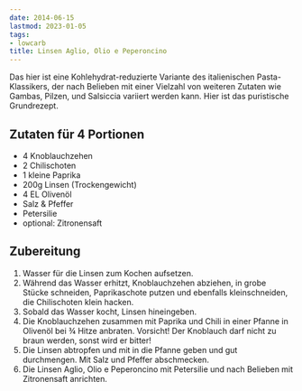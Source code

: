 ```yaml
---
date: 2014-06-15
lastmod: 2023-01-05
tags:
- lowcarb
title: Linsen Aglio, Olio e Peperoncino
---
```


Das hier ist eine Kohlehydrat-reduzierte Variante des italienischen Pasta-Klassikers, der nach Belieben mit einer Vielzahl von weiteren Zutaten wie Gambas, Pilzen, und Salsiccia variiert werden kann. Hier ist das puristische Grundrezept.

## Zutaten für 4 Portionen
- 4 Knoblauchzehen
- 2 Chilischoten
- 1 kleine Paprika
- 200g Linsen (Trockengewicht)
- 4 EL Olivenöl
- Salz & Pfeffer
- Petersilie
- optional: Zitronensaft

## Zubereitung
1. Wasser für die Linsen zum Kochen aufsetzen.
2. Während das Wasser erhitzt, Knoblauchzehen abziehen, in grobe Stücke schneiden, Paprikaschote putzen und ebenfalls kleinschneiden, die Chilischoten klein hacken.
3. Sobald das Wasser kocht, Linsen hineingeben.
4. Die Knoblauchzehen zusammen mit Paprika und Chili in einer Pfanne in Olivenöl bei ¾ Hitze anbraten. Vorsicht! Der Knoblauch darf nicht zu braun werden, sonst wird er bitter!
5. Die Linsen abtropfen und mit in die Pfanne geben und gut durchmengen. Mit Salz und Pfeffer abschmecken.
6. Die Linsen Aglio, Olio e Peperoncino mit Petersilie und nach Belieben mit Zitronensaft anrichten.
